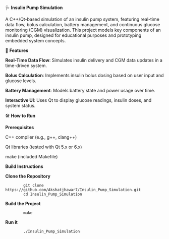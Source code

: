🩺 **Insulin Pump Simulation**

A C++/Qt-based simulation of an insulin pump system, featuring real-time data flow, bolus calculation, battery management, and continuous glucose monitoring (CGM) visualization. This project models key components of an insulin pump, designed for educational purposes and prototyping embedded system concepts.

🚀 **Features**

**Real-Time Data Flow**: Simulates insulin delivery and CGM data updates in a time-driven system.

**Bolus Calculation**: Implements insulin bolus dosing based on user input and glucose levels.

**Battery Management**: Models battery state and power usage over time.

**Interactive UI**: Uses Qt to display glucose readings, insulin doses, and system status.

🛠️ **How to Run**

**Prerequisites**

C++ compiler (e.g., g++, clang++)

Qt libraries (tested with Qt 5.x or 6.x)

make (included Makefile)

**Build Instructions**

**Clone the Repository**

            git clone https://github.com/Akshatjhawar7/Insulin_Pump_Simulation.git
            cd Insulin_Pump_Simulation

**Build the Project**

            make

**Run it**

            ./Insulin_Pump_Simulation
